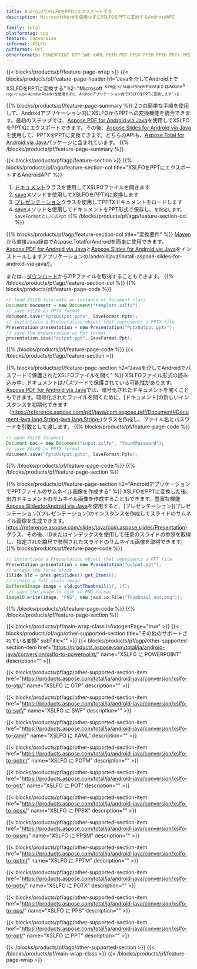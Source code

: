 ```yaml
---
title: AndroidでXSLFOをPPTにエクスポートする
description: MicrosoftWordを使用せずにXSLFOをPPTに変換するAndroidAPI

family: total
platformtag: cpp
feature: conversion
informat: XSLFO
outformat: PPT
otherformats: POWERPOINT OTP SWF XAML POTM POT PPSX PPSM PPTM POTX PPS ODP
---
```

{{< blocks/products/pf/feature-page-wrap >}}
{{< blocks/products/pf/feature-page-header h1="Javaを介してAndroid上でXSLFOをPPTに変換する" h2="Microsoft <sup>＆reg; </ sup>PowerPointまたはAdobe<sup>＆reg; </ sup> Acrobat Readerを使用せずに、Androidアプリケーション内でXSLFOをPPTに変換します" >}}

{{% blocks/products/pf/feature-page-summary %}}
2つの簡単な手順を使用して、Androidアプリケーション内にXSLFOからPPTへの変換機能を統合できます。最初のステップでは、[Aspose.PDF for Android via Java](https://products.aspose.com/pdf/android-java/)を使用してXSLFOをPPTXにエクスポートできます。その後、[Aspose.Slides for Android via Java](https://products.aspose.com/slides/android-java/)を使用して、PPTXをPPTに変換できます。どちらのAPIも、[Aspose.Total for Android via Java](https://products.aspose.com/total/android-java/)パッケージに含まれています。 
{{% /blocks/products/pf/feature-page-summary  %}}

{{< blocks/products/pf/agp/feature-section >}}
{{% blocks/products/pf/agp/feature-section-col title="XSLFOをPPTにエクスポートするAndroidAPI" %}}
1. [ドキュメント](https://reference.aspose.com/pdf/java/com.aspose.pdf/Document)クラスを使用してXSLFOファイルを開きます
2. [save](https://reference.aspose.com/pdf/java/com.aspose.pdf/Document#save-java.lang.String-int-)メソッドを使用してXSLFOをPPTXに変換します
3. [プレゼンテーション](https://reference.aspose.com/slides/java/com.aspose.slides/Presentation)クラスを使用してPPTXドキュメントをロードします
4. [save](https://reference.aspose.com/slides/java/com.aspose.slides/Presentation#save-java.lang.String-int-)メソッドを使用してドキュメントをPPT形式で保存し、`を設定します。 SaveFormatとしてのPpt`
{{% /blocks/products/pf/agp/feature-section-col %}}

{{% blocks/products/pf/agp/feature-section-col title="変換要件" %}}
[Maven](https://releases.aspose.com/total/java/)から直接Java経由でAspose.TotalforAndroidを簡単に使用できます。 [Aspose.PDF for Android via Java](https://docs.aspose.com/pdf/androidjava/installation/)と[Aspose.Slides for Android via Java](https://docs.aspose.com/slides)をインストールしますアプリケーションの/androidjava/install-aspose-slides-for-android-via-java/)。

または、[ダウンロード](https://releases.aspose.com/total/androidjava)からZIPファイルを取得することもできます。
{{% /blocks/products/pf/agp/feature-section-col %}}
{{% blocks/products/pf/feature-page-code %}}

```java
// load XSLFO file with an instance of Document class
Document document = new Document("template.xslfo");
// save XSLFO as PPTX format 
document.save("PptxOutput.pptx", SaveFormat.Pptx); 
// instantiate a Presentation object that represents a PPTX file
Presentation presentation = new Presentation("PptxOutput.pptx");
// save the presentation as Ppt format
presentation.save("output.ppt", SaveFormat.Ppt);   
```


{{% /blocks/products/pf/feature-page-code %}}
{{< /blocks/products/pf/agp/feature-section >}}

{{% blocks/products/pf/feature-page-section  h2="Javaを介してAndroidでパスワードで保護されたXSLFOファイルを開く" %}}
XSLFOファイル形式の読み込み中、ドキュメントはパスワードで保護されている可能性があります。 [Aspose.PDF for Android via Java](https://products.aspose.com/pdf/android-java/)では、暗号化されたドキュメントを開くこともできます。暗号化されたファイルを開くために、[ドキュメント]の新しいインスタンスを初期化できます（https://reference.aspose.com/pdf/java/com.aspose.pdf/Document#Document-java.lang.String-java.lang.String-)クラスを作成し、ファイル名とパスワードを引数として渡します。
{{% blocks/products/pf/feature-page-code %}}

```java
// open XSLFO document
Document doc = new Document("input.xslfo", "Your@Password");
// save XSLFO as PPTX format 
document.save("PptxOutput.pptx", SaveFormat.Pptx); 

```

{{% /blocks/products/pf/feature-page-code  %}}
{{% /blocks/products/pf/feature-page-section %}}

{{% blocks/products/pf/feature-page-section  h2="AndroidアプリケーションでPPTファイルのサムネイル画像を作成する" %}}
XSLFOをPPTに変換した後、出力ドキュメントのサムネイル画像を作成することもできます。豊富な機能[Aspose.SlidesforAndroid via Java](https://products.aspose.com/slides/android-java/)を使用すると、[プレゼンテーション](プレゼンテーション](プレゼンテーション]のインスタンスを作成してスライドのサムネイル画像を生成できます。 https://reference.aspose.com/slides/java/com.aspose.slides/Presentation)クラス。その後、IDまたはインデックスを使用して任意のスライドの参照を取得し、指定された縮尺で参照されたスライドのサムネイル画像を取得できます。
{{% blocks/products/pf/feature-page-code %}}

```java
// instantiate a Presentation object that represents a PPT file
Presentation presentation = new Presentation("output.ppt");
// access the first slide
ISlide sld = pres.getSlides().get_Item(0);
// create a full scale image
BufferedImage image = sld.getThumbnail(1f, 1f);
 // save the image to disk in PNG format
ImageIO.write(image, "PNG", new java.io.File("Thumbnail_out.png"));
```

{{% /blocks/products/pf/feature-page-code  %}}
{{% /blocks/products/pf/feature-page-section %}}

{{< blocks/products/pf/main-wrap-class isAutogenPage="true" >}}
{{< blocks/products/pf/agp/other-supported-section title="その他のサポートされている変換" subTitle="" >}}
{{< blocks/products/pf/agp/other-supported-section-item href="https://products.aspose.com/total/ja/android-java/conversion/xslfo-to-powerpoint/" name="XSLFO に POWERPOINT" description="" >}}

{{< blocks/products/pf/agp/other-supported-section-item href="https://products.aspose.com/total/ja/android-java/conversion/xslfo-to-otp/" name="XSLFO に OTP" description="" >}}

{{< blocks/products/pf/agp/other-supported-section-item href="https://products.aspose.com/total/ja/android-java/conversion/xslfo-to-swf/" name="XSLFO に SWF" description="" >}}

{{< blocks/products/pf/agp/other-supported-section-item href="https://products.aspose.com/total/ja/android-java/conversion/xslfo-to-xaml/" name="XSLFO に XAML" description="" >}}

{{< blocks/products/pf/agp/other-supported-section-item href="https://products.aspose.com/total/ja/android-java/conversion/xslfo-to-potm/" name="XSLFO に POTM" description="" >}}

{{< blocks/products/pf/agp/other-supported-section-item href="https://products.aspose.com/total/ja/android-java/conversion/xslfo-to-pot/" name="XSLFO に POT" description="" >}}

{{< blocks/products/pf/agp/other-supported-section-item href="https://products.aspose.com/total/ja/android-java/conversion/xslfo-to-ppsx/" name="XSLFO に PPSX" description="" >}}

{{< blocks/products/pf/agp/other-supported-section-item href="https://products.aspose.com/total/ja/android-java/conversion/xslfo-to-ppsm/" name="XSLFO に PPSM" description="" >}}

{{< blocks/products/pf/agp/other-supported-section-item href="https://products.aspose.com/total/ja/android-java/conversion/xslfo-to-pptm/" name="XSLFO に PPTM" description="" >}}

{{< blocks/products/pf/agp/other-supported-section-item href="https://products.aspose.com/total/ja/android-java/conversion/xslfo-to-potx/" name="XSLFO に POTX" description="" >}}

{{< blocks/products/pf/agp/other-supported-section-item href="https://products.aspose.com/total/ja/android-java/conversion/xslfo-to-pps/" name="XSLFO に PPS" description="" >}}

{{< blocks/products/pf/agp/other-supported-section-item href="https://products.aspose.com/total/ja/android-java/conversion/xslfo-to-ppt/" name="XSLFO に PPT" description="" >}}


{{< /blocks/products/pf/agp/other-supported-section >}}
{{< /blocks/products/pf/main-wrap-class >}}
{{< /blocks/products/pf/feature-page-wrap >}}